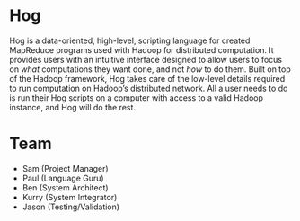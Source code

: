 # Hog

Hog is a data-oriented, high-level, scripting language for created MapReduce programs used with Hadoop for distributed
computation. It provides users with an intuitive interface designed to allow users to focus on _what_ computations they want
done, and not _how_ to do them. Built on top of the Hadoop framework, Hog takes care of the low-level details required to run
computation on Hadoop’s distributed network. All a user needs to do is run their Hog scripts on a computer with access to a valid
Hadoop instance, and Hog will do the rest.

# Team

* Sam (Project Manager)
* Paul (Language Guru)
* Ben (System Architect)
* Kurry (System Integrator)
* Jason (Testing/Validation)